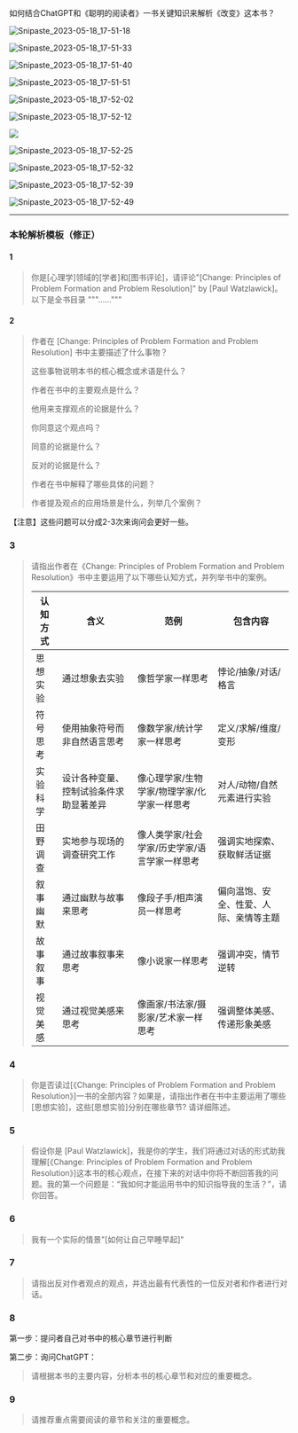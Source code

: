 如何结合ChatGPT和《聪明的阅读者》一书关键知识来解析《改变》这本书？

![Snipaste_2023-05-18_17-51-18](http://pbox.online/202305181754807.png)

![Snipaste_2023-05-18_17-51-33](http://pbox.online/202305181754480.png)

![Snipaste_2023-05-18_17-51-40](http://pbox.online/202305181754692.png)

![Snipaste_2023-05-18_17-51-51](http://pbox.online/202305181755256.png)

![Snipaste_2023-05-18_17-52-02](http://pbox.online/202305181755575.png)

![Snipaste_2023-05-18_17-52-12](http://pbox.online/202305181755567.png)

![](http://pbox.online/202305181755810.png)

![Snipaste_2023-05-18_17-52-25](http://pbox.online/202305181755167.png)

![Snipaste_2023-05-18_17-52-32](http://pbox.online/202305181755701.png)

![Snipaste_2023-05-18_17-52-39](http://pbox.online/202305181755421.png)

![Snipaste_2023-05-18_17-52-49](http://pbox.online/202305181756162.png)

---

### 本轮解析模板（修正）

#### 1

> 你是[心理学]领域的[学者]和[图书评论]，请评论"[Change: Principles of Problem Formation and Problem Resolution]" by [Paul Watzlawick]。  以下是全书目录 """......"""

#### 2

> 作者在 [Change: Principles of Problem Formation and Problem Resolution] 书中主要描述了什么事物？
>
> 这些事物说明本书的核心概念或术语是什么？
>
> 作者在书中的主要观点是什么？
>
> 他用来支撑观点的论据是什么？
>
> 你同意这个观点吗？
>
> 同意的论据是什么？
>
> 反对的论据是什么？
>
> 作者在书中解释了哪些具体的问题？
>
> 作者提及观点的应用场景是什么，列举几个案例？

【注意】这些问题可以分成2-3次来询问会更好一些。

### 3

> 请指出作者在《Change: Principles of Problem Formation and Problem Resolution》书中主要运用了以下哪些认知方式，并列举书中的案例。 
>
> | 认知方式 | 含义                                   | 范例                                          | 包含内容                               |
> | -------- | -------------------------------------- | --------------------------------------------- | -------------------------------------- |
> | 思想实验 | 通过想象去实验                         | 像哲学家一样思考                              | 悖论/抽象/对话/格言                    |
> | 符号思考 | 使用抽象符号而非自然语言思考           | 像数学家/统计学家一样思考                     | 定义/求解/维度/变形                    |
> | 实验科学 | 设计各种变量、控制试验条件求助显著差异 | 像心理学家/生物学家/物理学家/化学家一样思考   | 对人/动物/自然元素进行实验             |
> | 田野调查 | 实地参与现场的调查研究工作             | 像人类学家/社会学家/历史学家/语言学家一样思考 | 强调实地探索、获取鲜活证据             |
> | 叙事幽默 | 通过幽默与故事来思考                   | 像段子手/相声演员一样思考                     | 偏向温饱、安全、性爱、人际、亲情等主题 |
> | 故事叙事 | 通过故事叙事来思考                     | 像小说家一样思考                              | 强调冲突，情节逆转                     |
> | 视觉美感 | 通过视觉美感来思考                     | 像画家/书法家/摄影家/艺术家一样思考           | 强调整体美感、传递形象美感             |



### 4

> 你是否读过[《Change: Principles of Problem Formation and Problem Resolution》]一书的全部内容？如果是，请指出作者在书中主要运用了哪些[思想实验]，这些[思想实验]分别在哪些章节? 请详细陈述。

### 5

> 假设你是 [Paul Watzlawick]，我是你的学生，我们将通过对话的形式助我理解[《Change: Principles of Problem Formation and Problem Resolution》]这本书的核心观点，在接下来的对话中你将不断回答我的问题。我的第一个问题是：“我如何才能运用书中的知识指导我的生活？”，请你回答。

### 6

> 我有一个实际的情景"[如何让自己早睡早起]"

### 7

> 请指出反对作者观点的观点，并选出最有代表性的一位反对者和作者进行对话。

### 8

第一步：提问者自己对书中的核心章节进行判断

第二步：询问ChatGPT：

> 请根据本书的主要内容，分析本书的核心章节和对应的重要概念。

### 9

> 请推荐重点需要阅读的章节和关注的重要概念。